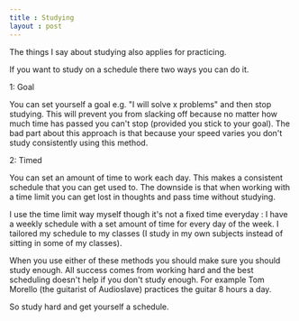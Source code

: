 ```yaml
--- 
title : Studying 
layout : post
---
```

The things I say about studying also applies for practicing.

If you want to study on a schedule there two ways you can do it.

1: Goal

You can set yourself a goal e.g. "I will solve x problems" and then stop studying. This will prevent you from slacking off because no matter how much time has passed you can't stop (provided you stick to your goal). The bad part about this approach is that because your speed varies you don't study consistently using this method.

2: Timed

You can set an amount of time to work each day. This makes a consistent schedule that you can get used to. The downside is that when working with a time limit you can get lost in thoughts and pass time without studying.

I use the time limit way myself though it's not a fixed time everyday : I have a weekly schedule with a set amount of time for every day of the week. I tailored my schedule to my classes (I study in my own subjects instead of sitting in some of my classes). 

When you use either of these methods you should make sure you should study enough. All success comes from working hard and the best scheduling doesn't help if you don't study enough. For example Tom Morello (the guitarist of Audioslave) practices the guitar 8 hours a day.

So study hard and get yourself a schedule.